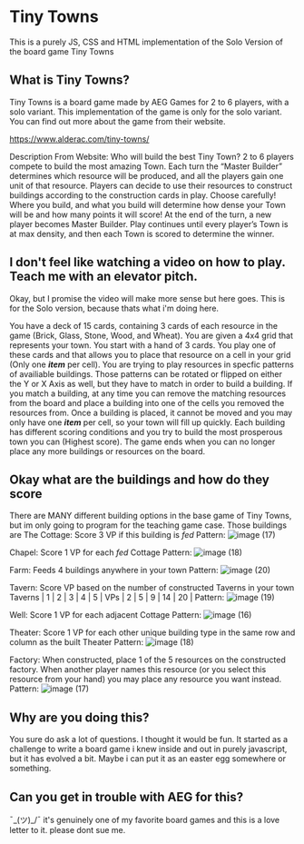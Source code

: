 Tiny Towns
=======
This is a purely JS, CSS and HTML implementation of the Solo Version of the board game Tiny Towns

What is Tiny Towns?
-------
Tiny Towns is a board game made by AEG Games for 2 to 6 players, with a solo variant. This implementation of the game is only for the solo variant. You can find out more about the game from their website.

https://www.alderac.com/tiny-towns/

Description From Website:
Who will build the best Tiny Town?
2 to 6 players compete to build the most amazing Town. Each turn the “Master Builder” determines which resource will be produced, and all the players gain one unit of that resource. Players can decide to use their resources to construct buildings according to the construction cards in play. Choose carefully! Where you build, and what you build will determine how dense your Town will be and how many points it will score! At the end of the turn, a new player becomes Master Builder. Play continues until every player’s Town is at max density, and then each Town is scored to determine the winner.

I don't feel like watching a video on how to play. Teach me with an elevator pitch.
-------
Okay, but I promise the video will make more sense but here goes. This is for the Solo version, because thats what i'm doing here.

You have a deck of 15 cards, containing 3 cards of each resource in the game (Brick, Glass, Stone, Wood, and Wheat). You are given a 4x4 grid that represents your town. You start with a hand of 3 cards. You play one of these cards and that allows you to place that resource on a cell in your grid (Only one _**item**_ per cell). You are trying to play resources in specfic patterns of availiable buildings. Those patterns can be rotated or flipped on either the Y or X Axis as well, but they have to match in order to build a building. If you match a building, at any time you can remove the matching resources from the board and place a building into one of the cells you removed the resources from. Once a building is placed, it cannot be moved and you may only have one _**item**_ per cell, so your town will fill up quickly. Each building has different scoring conditions and you try to build the most prosperous town you can (Highest score). The game ends when you can no longer place any more buildings or resources on the board.

Okay what are the buildings and how do they score
-------
There are MANY different building options in the base game of Tiny Towns, but im only going to program for the teaching game case. Those buildings are
The Cottage:
Score 3 VP if this building is _fed_
Pattern:
![image (17)](https://user-images.githubusercontent.com/51708157/149024726-ca23d43e-cd27-4a83-8b3c-8ea21dd499a0.png)

Chapel:
Score 1 VP for each _fed_ Cottage
Pattern:
![image (18)](https://user-images.githubusercontent.com/51708157/149024941-e6325d6e-5485-43a9-b5e2-f36f74edbced.png)

Farm:
Feeds 4 buildings anywhere in your town
Pattern:
![image (20)](https://user-images.githubusercontent.com/51708157/149025381-2a4362d0-85dc-4487-9109-1714f3d64982.png)

Tavern:
Score VP based on the number of constructed Taverns in your town
Taverns |  1  |  2  |  3  |  4  |  5  |
VPs     |  2  |  5  |  9  |  14 |  20 |
Pattern:
![image (19)](https://user-images.githubusercontent.com/51708157/149025980-d20fa843-872e-448b-9b9f-8762a623c93e.png)

Well:
Score 1 VP for each adjacent Cottage
Pattern:
![image (16)](https://user-images.githubusercontent.com/51708157/149026183-d0e9724c-441e-4cae-b11b-b61799d8c552.png)

Theater:
Score 1 VP for each other unique building type in the same row and column as the built Theater
Pattern:
![image (18)](https://user-images.githubusercontent.com/51708157/149026393-54d055ef-8b38-4831-a225-b9fe8456ca7d.png)

Factory:
When constructed, place 1 of the 5 resources on the constructed factory. When another player names this resource (or you select this resource from your hand) you may place any resource you want instead.
Pattern:
![image (17)](https://user-images.githubusercontent.com/51708157/149026673-6657e21a-6627-4fb3-a7e8-61e08d34687d.png)

Why are you doing this?
-------
You sure do ask a lot of questions. I thought it would be fun. It started as a challenge to write a board game i knew inside and out in purely javascript, but it has evolved a bit. Maybe i can put it as an easter egg somewhere or something.

Can you get in trouble with AEG for this?
-------
¯\_(ツ)_/¯
it's genuinely one of my favorite board games and this is a love letter to it. please dont sue me.
